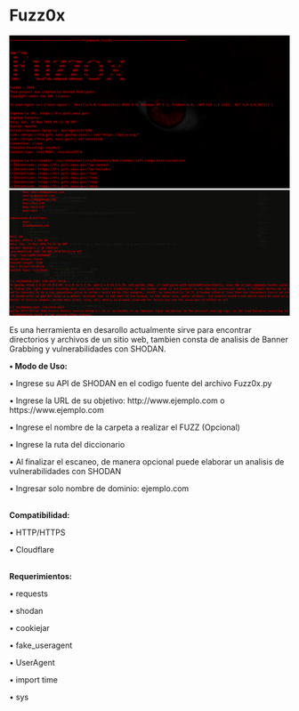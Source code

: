 # Fuzz0x

<img src="https://github.com/HernanRodriguez1/Fuzz0x/blob/master/1.png" width="750"/>
<img src="https://github.com/HernanRodriguez1/Fuzz0x/blob/master/2.png" width="750"/>
  
Es una herramienta en desarollo actualmente sirve para encontrar directorios y archivos de un sitio web, tambien consta de analisis de Banner Grabbing y vulnerabilidades con SHODAN.
<br>

<b>• Modo de Uso:</b> 
<p>• Ingrese su API de SHODAN en el codigo fuente del archivo Fuzz0x.py</p>
<p>• Ingrese la URL de su objetivo: http://www.ejemplo.com o https://www.ejemplo.com </p>
<p>• Ingrese el nombre de la carpeta a realizar el FUZZ (Opcional)</p>
<p>• Ingrese la ruta del diccionario</p>
<p>• Al finalizar el escaneo, de manera opcional puede elaborar un analisis de vulnerabilidades con SHODAN</p>  
<p>• Ingresar solo nombre de dominio: ejemplo.com</p>

<br>
<b>Compatibilidad:</b> 
<p>• HTTP/HTTPS</p>
<p>• Cloudflare</p>

<br>
<b>Requerimientos:</b>
<p>• requests</p>
<p>• shodan</p> 
<p>• cookiejar</p>
<p>• fake_useragent</p>
<p>• UserAgent</p> 
<p>• import time</p> 
<p>• sys</p>


  

